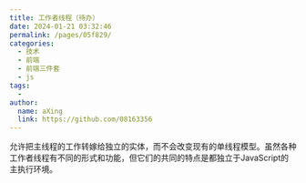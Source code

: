 ```yaml
---
title: 工作者线程（待办）
date: 2024-01-21 03:32:46
permalink: /pages/05f829/
categories:
  - 技术
  - 前端
  - 前端三件套
  - js
tags:
  - 
author: 
  name: aXing
  link: https://github.com/08163356
---
```

允许把主线程的工作转嫁给独立的实体，而不会改变现有的单线程模型。虽然各种工作者线程有不同的形式和功能，但它们的共同的特点是都独立于JavaScript的主执行环境。